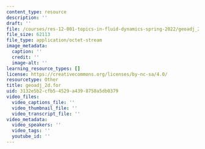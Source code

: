 ```yaml
---
content_type: resource
description: ''
draft: ''
file: /courses/res-12-001-topics-in-fluid-dynamics-spring-2022/geoadj_2d.for
file_size: 62113
file_type: application/octet-stream
image_metadata:
  caption: ''
  credit: ''
  image-alt: ''
learning_resource_types: []
license: https://creativecommons.org/licenses/by-nc-sa/4.0/
resourcetype: Other
title: geoadj_2d.for
uid: 3132e5b2-cfb5-4529-a439-8758a5db0379
video_files:
  video_captions_file: ''
  video_thumbnail_file: ''
  video_transcript_file: ''
video_metadata:
  video_speakers: ''
  video_tags: ''
  youtube_id: ''
---
```

